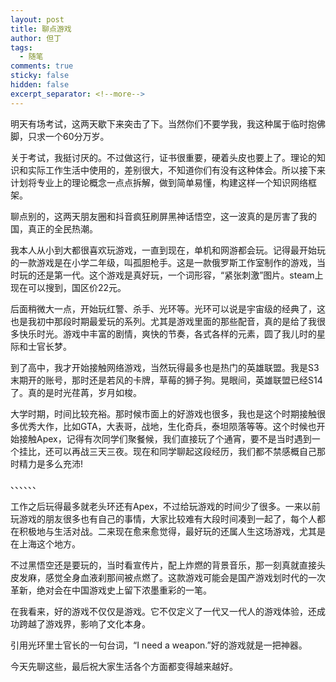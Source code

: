 ```yaml
---
layout: post
title: 聊点游戏
author: 但丁
tags:
  - 随笔
comments: true
sticky: false
hidden: false
excerpt_separator: <!--more-->
---
```

明天有场考试，这两天歇下来突击了下。当然你们不要学我，我这种属于临时抱佛脚，只求一个60分万岁。

关于考试，我挺讨厌的。不过做这行，证书很重要，硬着头皮也要上了。理论的知识和实际工作生活中使用的，差别很大，不知道你们有没有这种体会。所以接下来计划将专业上的理论概念一点点拆解，做到简单易懂，构建这样一个知识网络框架。

<!--more-->
聊点别的，这两天朋友圈和抖音疯狂刷屏黑神话悟空，这一波真的是厉害了我的国，真正的全民热潮。

我本人从小到大都很喜欢玩游戏，一直到现在，单机和网游都会玩。记得最开始玩的一款游戏是在小学二年级，叫孤胆枪手。这是一款俄罗斯工作室制作的游戏，当时玩的还是第一代。这个游戏是真好玩，一个词形容，“紧张刺激”图片。steam上现在可以搜到，国区价22元。

后面稍微大一点，开始玩红警、杀手、光环等。光环可以说是宇宙级的经典了，这也是我初中那段时期最爱玩的系列。尤其是游戏里面的那些配音，真的是给了我很多快乐时光。游戏中丰富的剧情，爽快的节奏，各式各样的元素，圆了我儿时的星际和士官长梦。

到了高中，我才开始接触网络游戏，当然玩得最多也是热门的英雄联盟。我是S3末期开的账号，那时还是若风的卡牌，草莓的狮子狗。晃眼间，英雄联盟已经S14了。真的是时光荏苒，岁月如梭。

大学时期，时间比较充裕。那时候市面上的好游戏也很多，我也是这个时期接触很多优秀大作，比如GTA，大表哥，战地，生化奇兵，泰坦陨落等等。这个时候也开始接触Apex，记得有次同学们聚餐候，我们直接玩了个通宵，要不是当时遇到一个挂比，还可以再战三天三夜。现在和同学聊起这段经历，我们都不禁感概自己那时精力是多么充沛!

、、、、、、

工作之后玩得最多就老头环还有Apex，不过给玩游戏的时间少了很多。一来以前玩游戏的朋友很多也有自己的事情，大家比较难有大段时间凑到一起了，每个人都在积极地与生活对战。二来现在愈来愈觉得，最好玩的还属人生这场游戏，尤其是在上海这个地方。

不过黑悟空还是要玩的，当时看宣传片，配上炸燃的背景音乐，那一刻真就直接头皮发麻，感觉全身血液刹那间被点燃了。这款游戏可能会是国产游戏划时代的一次革新，绝对会在中国游戏史上留下浓墨重彩的一笔。

在我看来，好的游戏不仅仅是游戏。它不仅定义了一代又一代人的游戏体验，还成功跨越了游戏界，影响了文化本身。

引用光环里士官长的一句台词，“I need a weapon.”好的游戏就是一把神器。

今天先聊这些，最后祝大家生活各个方面都变得越来越好。